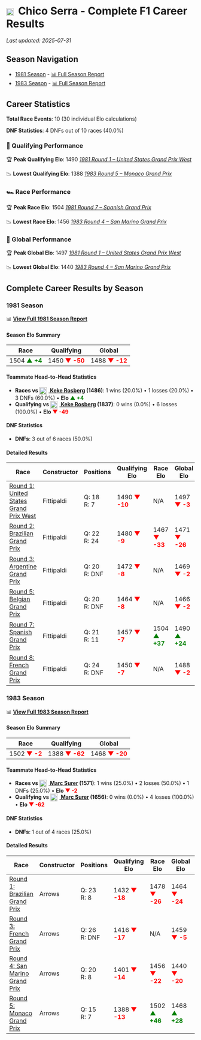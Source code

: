 # <img src="https://upload.wikimedia.org/wikipedia/commons/0/05/Flag_of_Brazil.svg" alt="Brazil" width="20" height="auto" style="vertical-align: middle; margin-right: 5px;" onerror="this.outerHTML='🇧🇷'; this.style.marginRight='5px';"/> Chico Serra - Complete F1 Career Results

*Last updated: 2025-07-31*

## Season Navigation

- [1981 Season](#1981-season) - [📊 Full Season Report](../seasons/1981-season-report)
- [1983 Season](#1983-season) - [📊 Full Season Report](../seasons/1983-season-report)

## Career Statistics

**Total Race Events**: 10 (30 individual Elo calculations)

**DNF Statistics**: 4 DNFs out of 10 races (40.0%)

### 🏁 Qualifying Performance

🏆 **Peak Qualifying Elo**: 1490
   *[1981 Round 1 – United States Grand Prix West](../seasons/1981-season-report#round-1-united-states-grand-prix-west)*

📉 **Lowest Qualifying Elo**: 1388
   *[1983 Round 5 – Monaco Grand Prix](../seasons/1983-season-report#round-5-monaco-grand-prix)*

### 🏎️ Race Performance

🏆 **Peak Race Elo**: 1504
   *[1981 Round 7 – Spanish Grand Prix](../seasons/1981-season-report#round-7-spanish-grand-prix)*

📉 **Lowest Race Elo**: 1456
   *[1983 Round 4 – San Marino Grand Prix](../seasons/1983-season-report#round-4-san-marino-grand-prix)*

### 🌟 Global Performance

🏆 **Peak Global Elo**: 1497
   *[1981 Round 1 – United States Grand Prix West](../seasons/1981-season-report#round-1-united-states-grand-prix-west)*

📉 **Lowest Global Elo**: 1440
   *[1983 Round 4 – San Marino Grand Prix](../seasons/1983-season-report#round-4-san-marino-grand-prix)*


## Complete Career Results by Season

### 1981 Season

📊 **[View Full 1981 Season Report](../seasons/1981-season-report)**

#### Season Elo Summary

| Race | Qualifying | Global |
|------|------------|--------|
| 1504 **<span style="color: green;">▲ +4</span>** | 1450 **<span style="color: red;">▼ -50</span>** | 1488 **<span style="color: red;">▼ -12</span>** |

#### Teammate Head-to-Head Statistics

- **Races vs [<img src="https://upload.wikimedia.org/wikipedia/commons/b/bc/Flag_of_Finland.svg" alt="Finland" width="20" height="auto" style="vertical-align: middle; margin-right: 5px;" onerror="this.outerHTML='🇫🇮'; this.style.marginRight='5px';"/> Keke Rosberg](keke-rosberg) (1486)**: 1 wins (20.0%) • 1 losses (20.0%) • 3 DNFs (60.0%) • **Elo **<span style="color: green;">▲ +4</span>****
- **Qualifying vs [<img src="https://upload.wikimedia.org/wikipedia/commons/b/bc/Flag_of_Finland.svg" alt="Finland" width="20" height="auto" style="vertical-align: middle; margin-right: 5px;" onerror="this.outerHTML='🇫🇮'; this.style.marginRight='5px';"/> Keke Rosberg](keke-rosberg) (1837)**: 0 wins (0.0%) • 6 losses (100.0%) • **Elo <span style="color: red;">▼ -49</span>**

#### DNF Statistics

- **DNFs**: 3 out of 6 races (50.0%)

#### Detailed Results

| Race | Constructor | Positions | Qualifying Elo | Race Elo | Global Elo | Teammate |
|------|-------------|-----------|----------------|----------|------------|----------|
| [Round 1: United States Grand Prix West](../seasons/1981-season-report#round-1-united-states-grand-prix-west) | Fittipaldi | Q: 18<br/>R: 7 | 1490 **<span style="color: red;">▼ -10</span>** | N/A | 1497 **<span style="color: red;">▼ -3</span>** | [<img src="https://upload.wikimedia.org/wikipedia/commons/b/bc/Flag_of_Finland.svg" alt="Finland" width="20" height="auto" style="vertical-align: middle; margin-right: 5px;" onerror="this.outerHTML='🇫🇮'; this.style.marginRight='5px';"/> Keke Rosberg](keke-rosberg)<br/>Q: 16<br/>R: DNF |
| [Round 2: Brazilian Grand Prix](../seasons/1981-season-report#round-2-brazilian-grand-prix) | Fittipaldi | Q: 22<br/>R: 24 | 1480 **<span style="color: red;">▼ -9</span>** | 1467 **<span style="color: red;">▼ -33</span>** | 1471 **<span style="color: red;">▼ -26</span>** | [<img src="https://upload.wikimedia.org/wikipedia/commons/b/bc/Flag_of_Finland.svg" alt="Finland" width="20" height="auto" style="vertical-align: middle; margin-right: 5px;" onerror="this.outerHTML='🇫🇮'; this.style.marginRight='5px';"/> Keke Rosberg](keke-rosberg)<br/>Q: 12<br/>R: 9 |
| [Round 3: Argentine Grand Prix](../seasons/1981-season-report#round-3-argentine-grand-prix) | Fittipaldi | Q: 20<br/>R: DNF | 1472 **<span style="color: red;">▼ -8</span>** | N/A | 1469 **<span style="color: red;">▼ -2</span>** | [<img src="https://upload.wikimedia.org/wikipedia/commons/b/bc/Flag_of_Finland.svg" alt="Finland" width="20" height="auto" style="vertical-align: middle; margin-right: 5px;" onerror="this.outerHTML='🇫🇮'; this.style.marginRight='5px';"/> Keke Rosberg](keke-rosberg)<br/>Q: 8<br/>R: DNF |
| [Round 5: Belgian Grand Prix](../seasons/1981-season-report#round-5-belgian-grand-prix) | Fittipaldi | Q: 20<br/>R: DNF | 1464 **<span style="color: red;">▼ -8</span>** | N/A | 1466 **<span style="color: red;">▼ -2</span>** | [<img src="https://upload.wikimedia.org/wikipedia/commons/b/bc/Flag_of_Finland.svg" alt="Finland" width="20" height="auto" style="vertical-align: middle; margin-right: 5px;" onerror="this.outerHTML='🇫🇮'; this.style.marginRight='5px';"/> Keke Rosberg](keke-rosberg)<br/>Q: 11<br/>R: DNF |
| [Round 7: Spanish Grand Prix](../seasons/1981-season-report#round-7-spanish-grand-prix) | Fittipaldi | Q: 21<br/>R: 11 | 1457 **<span style="color: red;">▼ -7</span>** | 1504 **<span style="color: green;">▲ +37</span>** | 1490 **<span style="color: green;">▲ +24</span>** | [<img src="https://upload.wikimedia.org/wikipedia/commons/b/bc/Flag_of_Finland.svg" alt="Finland" width="20" height="auto" style="vertical-align: middle; margin-right: 5px;" onerror="this.outerHTML='🇫🇮'; this.style.marginRight='5px';"/> Keke Rosberg](keke-rosberg)<br/>Q: 15<br/>R: 12 |
| [Round 8: French Grand Prix](../seasons/1981-season-report#round-8-french-grand-prix) | Fittipaldi | Q: 24<br/>R: DNF | 1450 **<span style="color: red;">▼ -7</span>** | N/A | 1488 **<span style="color: red;">▼ -2</span>** | [<img src="https://upload.wikimedia.org/wikipedia/commons/b/bc/Flag_of_Finland.svg" alt="Finland" width="20" height="auto" style="vertical-align: middle; margin-right: 5px;" onerror="this.outerHTML='🇫🇮'; this.style.marginRight='5px';"/> Keke Rosberg](keke-rosberg)<br/>Q: 17<br/>R: DNF |

### 1983 Season

📊 **[View Full 1983 Season Report](../seasons/1983-season-report)**

#### Season Elo Summary

| Race | Qualifying | Global |
|------|------------|--------|
| 1502 **<span style="color: red;">▼ -2</span>** | 1388 **<span style="color: red;">▼ -62</span>** | 1468 **<span style="color: red;">▼ -20</span>** |

#### Teammate Head-to-Head Statistics

- **Races vs [<img src="https://upload.wikimedia.org/wikipedia/commons/f/f3/Flag_of_Switzerland.svg" alt="Switzerland" width="20" height="auto" style="vertical-align: middle; margin-right: 5px;" onerror="this.outerHTML='🇨🇭'; this.style.marginRight='5px';"/> Marc Surer](marc-surer) (1571)**: 1 wins (25.0%) • 2 losses (50.0%) • 1 DNFs (25.0%) • **Elo **<span style="color: red;">▼ -2</span>****
- **Qualifying vs [<img src="https://upload.wikimedia.org/wikipedia/commons/f/f3/Flag_of_Switzerland.svg" alt="Switzerland" width="20" height="auto" style="vertical-align: middle; margin-right: 5px;" onerror="this.outerHTML='🇨🇭'; this.style.marginRight='5px';"/> Marc Surer](marc-surer) (1656)**: 0 wins (0.0%) • 4 losses (100.0%) • **Elo <span style="color: red;">▼ -62</span>**

#### DNF Statistics

- **DNFs**: 1 out of 4 races (25.0%)

#### Detailed Results

| Race | Constructor | Positions | Qualifying Elo | Race Elo | Global Elo | Teammate |
|------|-------------|-----------|----------------|----------|------------|----------|
| [Round 1: Brazilian Grand Prix](../seasons/1983-season-report#round-1-brazilian-grand-prix) | Arrows | Q: 23<br/>R: 8 | 1432 **<span style="color: red;">▼ -18</span>** | 1478 **<span style="color: red;">▼ -26</span>** | 1464 **<span style="color: red;">▼ -24</span>** | [<img src="https://upload.wikimedia.org/wikipedia/commons/f/f3/Flag_of_Switzerland.svg" alt="Switzerland" width="20" height="auto" style="vertical-align: middle; margin-right: 5px;" onerror="this.outerHTML='🇨🇭'; this.style.marginRight='5px';"/> Marc Surer](marc-surer)<br/>Q: 20<br/>R: 5 |
| [Round 3: French Grand Prix](../seasons/1983-season-report#round-3-french-grand-prix) | Arrows | Q: 26<br/>R: DNF | 1416 **<span style="color: red;">▼ -17</span>** | N/A | 1459 **<span style="color: red;">▼ -5</span>** | [<img src="https://upload.wikimedia.org/wikipedia/commons/f/f3/Flag_of_Switzerland.svg" alt="Switzerland" width="20" height="auto" style="vertical-align: middle; margin-right: 5px;" onerror="this.outerHTML='🇨🇭'; this.style.marginRight='5px';"/> Marc Surer](marc-surer)<br/>Q: 21<br/>R: 10 |
| [Round 4: San Marino Grand Prix](../seasons/1983-season-report#round-4-san-marino-grand-prix) | Arrows | Q: 20<br/>R: 8 | 1401 **<span style="color: red;">▼ -14</span>** | 1456 **<span style="color: red;">▼ -22</span>** | 1440 **<span style="color: red;">▼ -20</span>** | [<img src="https://upload.wikimedia.org/wikipedia/commons/f/f3/Flag_of_Switzerland.svg" alt="Switzerland" width="20" height="auto" style="vertical-align: middle; margin-right: 5px;" onerror="this.outerHTML='🇨🇭'; this.style.marginRight='5px';"/> Marc Surer](marc-surer)<br/>Q: 12<br/>R: 6 |
| [Round 5: Monaco Grand Prix](../seasons/1983-season-report#round-5-monaco-grand-prix) | Arrows | Q: 15<br/>R: 7 | 1388 **<span style="color: red;">▼ -13</span>** | 1502 **<span style="color: green;">▲ +46</span>** | 1468 **<span style="color: green;">▲ +28</span>** | [<img src="https://upload.wikimedia.org/wikipedia/commons/f/f3/Flag_of_Switzerland.svg" alt="Switzerland" width="20" height="auto" style="vertical-align: middle; margin-right: 5px;" onerror="this.outerHTML='🇨🇭'; this.style.marginRight='5px';"/> Marc Surer](marc-surer)<br/>Q: 12<br/>R: 10 |

